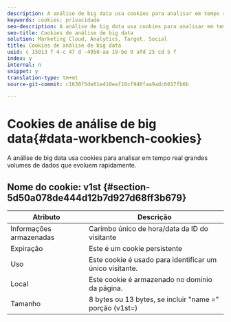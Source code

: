 ```yaml
---
description: A análise de big data usa cookies para analisar em tempo real grandes volumes de dados que evoluem rapidamente.
keywords: cookies; privacidade
seo-description: A análise de big data usa cookies para analisar em tempo real grandes volumes de dados que evoluem rapidamente.
seo-title: Cookies de análise de big data
solution: Marketing Cloud, Analytics, Target, Social
title: Cookies de análise de big data
uuid: c 15013 f 4-c 47 d -4950-aa 19-be 9 afd 25 cd 5 f
index: y
internal: n
snippet: y
translation-type: tm+mt
source-git-commit: c1630f5de61e410eaf10cf940faa9adc6017fb6b

---
```



# Cookies de análise de big data{#data-workbench-cookies}

A análise de big data usa cookies para analisar em tempo real grandes volumes de dados que evoluem rapidamente.

## Nome do cookie: v1st {#section-5d50a078de444d12b7d927d68ff3b679}

| Atributo | Descrição |
|---|---|
| Informações armazenadas | Carimbo único de hora/data da ID do visitante |
| Expiração | Este é um cookie persistente |
| Uso | Este cookie é usado para identificar um único visitante. |
| Local | Este cookie é armazenado no domínio da página. |
| Tamanho | 8 bytes ou 13 bytes, se incluir "name =" porção (v1st=) |

